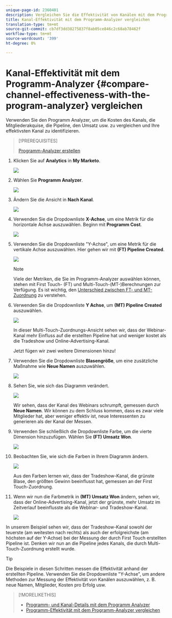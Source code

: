 ```yaml
---
unique-page-id: 2360401
description: Vergleichen Sie die Effektivität von Kanälen mit dem Programm Analyzer - Marketing Docs - Produktdokumentation
title: Kanal-Effektivität mit dem Programm-Analyzer vergleichen
translation-type: tm+mt
source-git-commit: cb7df3dd38275837f8ab05ce846c2c68ab78462f
workflow-type: tm+mt
source-wordcount: '399'
ht-degree: 0%

---
```



# Kanal-Effektivität mit dem Programm-Analyzer {#compare-channel-effectiveness-with-the-program-analyzer} vergleichen

Verwenden Sie den Programm Analyzer, um die Kosten des Kanals, die Mitgliederakquise, die Pipeline, den Umsatz usw. zu vergleichen und Ihre effektivsten Kanal zu identifizieren.

>[!PREREQUISITES]
>
>[Programm-Analyzer erstellen](/help/marketo/product-docs/reporting/revenue-cycle-analytics/program-analytics/create-a-program-analyzer.md)

1. Klicken Sie auf **Analytics** in **My Marketo**.

   ![](assets/image2014-9-17-18-3a36-3a13.png)

1. Wählen Sie **Programm Analyzer**.

   ![](assets/image2014-9-17-18-3a36-3a40.png)

1. Ändern Sie die Ansicht in **Nach Kanal**.

   ![](assets/image2014-9-17-18-3a36-3a59.png)

1. Verwenden Sie die Dropdownliste **X-Achse**, um eine Metrik für die horizontale Achse auszuwählen. Beginn mit **Programm Cost**.

   ![](assets/image2014-9-17-18-3a37-3a7.png)

1. Verwenden Sie die Dropdownliste &quot;Y-Achse&quot;, um eine Metrik für die vertikale Achse auszuwählen. Hier gehen wir mit **(FT) Pipeline Created**.

   ![](assets/image2014-9-17-18-3a37-3a50.png)

   >[!NOTE]
   >
   >Viele der Metriken, die Sie im Programm-Analyzer auswählen können, stehen mit First Touch- (FT) und Multi-Touch-(MT-)Berechnungen zur Verfügung. Es ist wichtig, den [Unterschied zwischen FT- und MT-Zuordnung](/help/marketo/product-docs/reporting/revenue-cycle-analytics/revenue-tools/attribution/understanding-attribution.md) zu verstehen.

1. Verwenden Sie die Dropdownliste **Y Achse**, um **(MT) Pipeline Created** auszuwählen.

   ![](assets/image2014-9-17-18-3a39-3a5.png)

   In dieser Multi-Touch-Zuordnungs-Ansicht sehen wir, dass der Webinar-Kanal mehr Einfluss auf die erstellten Pipeline hat und weniger kostet als die Tradeshow und Online-Advertising-Kanal.

   Jetzt fügen wir zwei weitere Dimensionen hinzu!

1. Verwenden Sie die Dropdownliste **Blasengröße**, um eine zusätzliche Maßnahme wie **Neue Namen** auszuwählen.

   ![](assets/image2014-9-17-18-3a39-3a36.png)

1. Sehen Sie, wie sich das Diagramm verändert.

   ![](assets/image2014-9-17-18-3a39-3a55.png)

   Wir sehen, dass der Kanal des Webinars schrumpft, gemessen durch **Neue Namen**. Wir können zu dem Schluss kommen, dass es zwar viele Mitglieder hat, aber weniger effektiv ist, neue Interessenten zu generieren als der Kanal der Messen.

1. Verwenden Sie schließlich die Dropdownliste Farbe, um die vierte Dimension hinzuzufügen. Wählen Sie **(FT) Umsatz Won**.

   ![](assets/image2014-9-17-18-3a41-3a7.png)

1. Beobachten Sie, wie sich die Farben in Ihrem Diagramm ändern.

   ![](assets/image2014-9-17-18-3a41-3a19.png)

   Aus den Farben lernen wir, dass der Tradeshow-Kanal, die grünste Blase, den größten Gewinn beeinflusst hat, gemessen an der First Touch-Zuordnung.

1. Wenn wir nun die Farbmetrik in **(MT) Umsatz Won** ändern, sehen wir, dass der Online-Advertising-Kanal, jetzt der grünste, mehr Umsatz im Zeitverlauf beeinflusste als die WebInar- und Tradeshow-Kanal.

   ![](assets/image2014-9-17-18-3a41-3a40.png)

In unserem Beispiel sehen wir, dass der Tradeshow-Kanal sowohl der teuerste (am weitesten nach rechts) als auch der erfolgreichste (am höchsten auf der Y-Achse) bei der Messung der durch First Touch erstellten Pipeline ist. Denken wir nun an die Pipeline jedes Kanals, die durch Multi-Touch-Zuordnung erstellt wurde.

>[!TIP]
>
>Die Beispiele in diesen Schritten messen die Effektivität anhand der erstellten Pipeline. Verwenden Sie die Dropdownliste &quot;Y-Achse&quot;, um andere Methoden zur Messung der Effektivität von Kanälen auszuwählen, z. B. neue Namen, Mitglieder, Kosten pro Erfolg usw.

>[!MORELIKETHIS]
>
>* [Programm- und Kanal-Details mit dem Programm Analyzer](/help/marketo/product-docs/reporting/revenue-cycle-analytics/program-analytics/explore-program-and-channel-details-with-the-program-analyzer.md)
>* [Programm-Effektivität mit dem Programm-Analyzer vergleichen](/help/marketo/product-docs/reporting/revenue-cycle-analytics/program-analytics/compare-program-effectiveness-with-the-program-analyzer.md)

